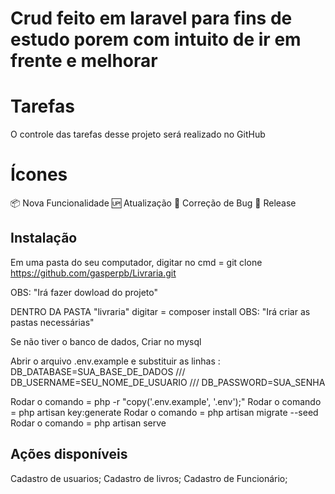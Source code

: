 # Crud feito em laravel para fins de estudo porem com intuito de ir em frente e melhorar 


# Tarefas
O controle das tarefas desse projeto será realizado no GitHub

# Ícones
📦 Nova Funcionalidade
🆙 Atualização
🐞 Correção de Bug
🏁 Release


## Instalação

Em uma pasta do seu computador, digitar no cmd =  git clone 
https://github.com/gasperpb/Livraria.git

OBS: "Irá fazer dowload do projeto"

DENTRO DA PASTA "livraria" digitar = composer install
OBS: "Irá criar as pastas necessárias"

Se não tiver o banco de dados, Criar no mysql

Abrir o arquivo .env.example e substituir as linhas : DB_DATABASE=SUA_BASE_DE_DADOS /// DB_USERNAME=SEU_NOME_DE_USUARIO /// DB_PASSWORD=SUA_SENHA

Rodar o comando = php -r "copy('.env.example', '.env');"
Rodar o comando = php artisan key:generate
Rodar o comando = php artisan migrate --seed
Rodar o comando = php artisan serve
## Ações disponíveis

Cadastro de usuarios;
Cadastro de livros;
Cadastro de Funcionário;
